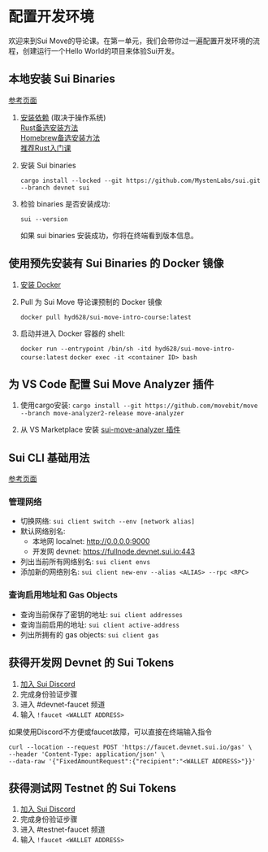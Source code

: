 # 配置开发环境

欢迎来到Sui Move的导论课。在第一单元，我们会带你过一遍配置开发环境的流程，创建运行一个Hello World的项目来体验Sui开发。

## 本地安装 Sui Binaries 

[参考页面](https://docs.sui.io/build/install#install-sui-binaries)

1. [安装依赖](https://docs.sui.io/build/install#prerequisites) (取决于操作系统)   
   [Rust备选安装方法](https://www.cnblogs.com/hustcpp/p/12341098.html)  
   [Homebrew备选安装方法](https://mirrors.tuna.tsinghua.edu.cn/help/homebrew/)  
   [推荐Rust入门课](https://www.bilibili.com/video/BV1hp4y1k7SV)  

2. 安装 Sui binaries
    
    `cargo install --locked --git https://github.com/MystenLabs/sui.git --branch devnet sui`

3. 检验 binaries 是否安装成功:

    `sui --version`

    如果 sui binaries 安装成功，你将在终端看到版本信息。
    
## 使用预先安装有 Sui Binaries 的 Docker 镜像

1. [安装 Docker](https://docs.docker.com/get-docker/)

2. Pull 为 Sui Move 导论课预制的 Docker 镜像

    `docker pull hyd628/sui-move-intro-course:latest`

3. 启动并进入 Docker 容器的 shell:

    `docker run --entrypoint /bin/sh -itd hyd628/sui-move-intro-course:latest`
    `docker exec -it <container ID> bash`

## 为 VS Code 配置 Sui Move Analyzer 插件

1. 使用cargo安装: 
   `cargo install --git https://github.com/movebit/move --branch move-analyzer2-release move-analyzer`

2. 从 VS Marketplace 安装 [sui-move-analyzer 插件](https://marketplace.visualstudio.com/items?itemName=MoveBit.sui-move-analyzer)

## Sui CLI 基础用法

[参考页面](https://docs.sui.io/build/cli-client)

### 管理网络

- 切换网络: `sui client switch --env [network alias]`
- 默认网络别名: 
    - 本地网 localnet: http://0.0.0.0:9000
    - 开发网 devnet: https://fullnode.devnet.sui.io:443
- 列出当前所有网络别名: `sui client envs`
- 添加新的网络别名: `sui client new-env --alias <ALIAS> --rpc <RPC>`

### 查询启用地址和 Gas Objects

- 查询当前保存了密钥的地址: `sui client addresses`
- 查询当前启用的地址: `sui client active-address`
- 列出所拥有的 gas objects: `sui client gas`

## 获得开发网 Devnet 的 Sui Tokens

1. [加入 Sui Discord](https://discord.gg/sui)
2. 完成身份验证步骤
3. 进入 #devnet-faucet 频道
4. 输入 `!faucet <WALLET ADDRESS>`
  
如果使用Discord不方便或faucet故障，可以直接在终端输入指令  
```
curl --location --request POST 'https://faucet.devnet.sui.io/gas' \
--header 'Content-Type: application/json' \
--data-raw '{"FixedAmountRequest":{"recipient":"<WALLET ADDRESS>"}}'
```

## 获得测试网 Testnet 的 Sui Tokens

1. [加入 Sui Discord](https://discord.gg/sui)
2. 完成身份验证步骤
3. 进入 #testnet-faucet 频道
4. 输入 `!faucet <WALLET ADDRESS>`


